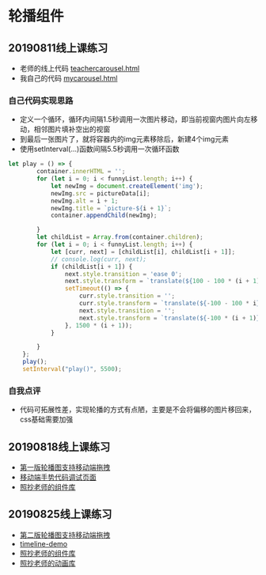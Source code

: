 # 轮播组件
## 20190811线上课练习
+ 老师的线上代码 [teachercarousel.html](./20190811/teachercarousel.html)
+ 我自己的代码 [mycarousel.html](./20190811/mycarousel.html)
### 自己代码实现思路
+ 定义一个循环，循环内间隔1.5秒调用一次图片移动，即当前视窗内图片向左移动，相邻图片填补空出的视窗
+ 到最后一张图片了，就将容器内的img元素移除后，新建4个img元素
+ 使用setInterval(...)函数间隔5.5秒调用一次循环函数
```js
let play = () => {
        container.innerHTML = '';
        for (let i = 0; i < funnyList.length; i++) {
            let newImg = document.createElement('img');
            newImg.src = pictureData[i];
            newImg.alt = i + 1;
            newImg.title = `picture-${i + 1}`;
            container.appendChild(newImg);

        }
        let childList = Array.from(container.children);
        for (let i = 0; i < funnyList.length; i++) {
            let [curr, next] = [childList[i], childList[i + 1]];
            // console.log(curr, next);
            if (childList[i + 1]) {
                next.style.transition = 'ease 0';
                next.style.transform = `translate(${100 - 100 * (i + 1)}%)`;
                setTimeout(() => {
                    curr.style.transition = '';
                    curr.style.transform = `translate(${-100 - 100 * i}%)`;
                    next.style.transition = '';
                    next.style.transform = `translate(${-100 * (i + 1)}%)`;
                }, 1500 * (i + 1));
            }

        }
    };
    play();
    setInterval("play()", 5500);
```
### 自我点评
+ 代码可拓展性差，实现轮播的方式有点陋，主要是不会将偏移的图片移回来，css基础需要加强

## 20190818线上课练习
+ [第一版轮播图支持移动端拖拽](./20190818/teacheronline.html)
+ [移动端手势代码调试页面](./20190818/carouselphone.html)
+ [照抄老师的组件库](./20190818/gesture.js)

## 20190825线上课练习
+ [第二版轮播图支持移动端拖拽](./20190825/carousel0825.html)
+ [timeline-demo](./20190825/timeline0825.html)
+ [照抄老师的组件库](./20190825/gesture.js)
+ [照抄老师的动画库](./20190825/animation.js)